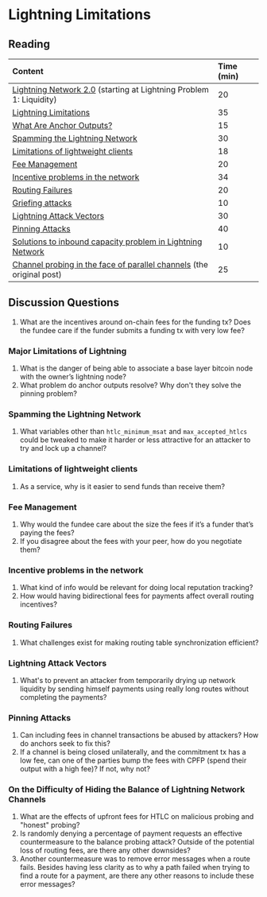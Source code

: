 # Lightning Limitations

## Reading

| Content | Time \(min\) |
| :--- | :--- |
| [Lightning Network 2.0](https://blog.theabacus.io/lightning-network-2-0-b878b9bb356e#:~:text=Lightning%20Problem%201%3A%20Liquidity) \(starting at Lightning Problem 1: Liquidity\) | 20 |
| [Lightning Limitations](http://btctranscripts.com/boltathon/2019-04-06-alex-bosworth-major-limitations/) | 35 |
| [What Are Anchor Outputs?](https://fanismichalakis.fr/posts/anchor-outputs/) | 15 |
| [Spamming the Lightning Network](https://github.com/t-bast/lightning-docs/blob/master/spam-prevention.md) | 30 |
| [Limitations of lightweight clients](https://btctranscripts.com/chaincode-labs/chaincode-residency/2019-06-26-fabrice-drouin-limitations-of-lightweight-clients/) | 18 |
| [Fee Management](https://btctranscripts.com/chaincode-labs/chaincode-residency/2019-06-25-fabrice-drouin-fee-management/) | 20 |
| [Incentive problems in the network](https://btctranscripts.com/chaincode-labs/chaincode-residency/2018-09-18-alex-bosworth-incentive-problems-in-the-lightning-network/) | 34 |
| [Routing Failures](https://btctranscripts.com/chaincode-labs/chaincode-residency/2019-06-25-fabrice-drouin-routing-failures/) | 20 |
| [Griefing attacks](https://bitcoinmagazine.com/technical/good-griefing-a-lingering-vulnerability-on-lightning-network-that-still-needs-fixing) | 10 |
| [Lightning Attack Vectors](https://btctranscripts.com/chaincode-labs/chaincode-residency/2019-06-25-fabrice-drouin-attack-vectors-of-lightning-network/) | 30 |
| [Pinning Attacks](https://github.com/t-bast/lightning-docs/blob/master/pinning-attacks.md) | 40 |
| [Solutions to inbound capacity problem in Lightning Network](https://medium.com/lightningto-me/practical-solutions-to-inbound-capacity-problem-in-lightning-network-60224aa13393) | 10 |
| [Channel probing in the face of parallel channels](https://s-tikhomirov.github.io/2021-03-27-lightning-probing/) \(the original post\)  | 25 |

## Discussion Questions

1. What are the incentives around on-chain fees for the funding tx? Does the fundee care if the funder submits a funding tx with very low fee?

### Major Limitations of Lightning

1. What is the danger of being able to associate a base layer bitcoin node with the owner’s lightning node?
2. What problem do anchor outputs resolve? Why don't they solve the pinning problem?

### Spamming the Lightning Network

1. What variables other than `htlc_minimum_msat` and `max_accepted_htlcs` could be tweaked to make it harder or less attractive for an attacker to try and lock up a channel?

### Limitations of lightweight clients

1. As a service, why is it easier to send funds than receive them?

### Fee Management

1. Why would the fundee care about the size the fees if it’s a funder that’s paying the fees?
2. If you disagree about the fees with your peer, how do you negotiate them?

### Incentive problems in the network

1. What kind of info would be relevant for doing local reputation tracking?
2. How would having bidirectional fees for payments affect overall routing incentives?

### Routing Failures

1. What challenges exist for making routing table synchronization efficient?

### Lightning Attack Vectors

1. What's to prevent an attacker from temporarily drying up network liquidity by sending himself payments using really long routes without completing the payments?

### Pinning Attacks

1. Can including fees in channel transactions be abused by attackers? How do anchors seek to fix this?
2. If a channel is being closed unilaterally, and the commitment tx has a low fee, can one of the parties bump the fees with CPFP \(spend their output with a high fee\)? If not, why not?

### On the Difficulty of Hiding the Balance of Lightning Network Channels

1. What are the effects of upfront fees for HTLC on malicious probing and "honest" probing?
2. Is randomly denying a percentage of payment requests an effective countermeasure to the balance probing attack? Outside of the potential loss of routing fees, are there any other downsides?
3. Another countermeasure was to remove error messages when a route fails. Besides having less clarity as to why a path failed when trying to find a route for a payment, are there any other reasons to include these error messages?
